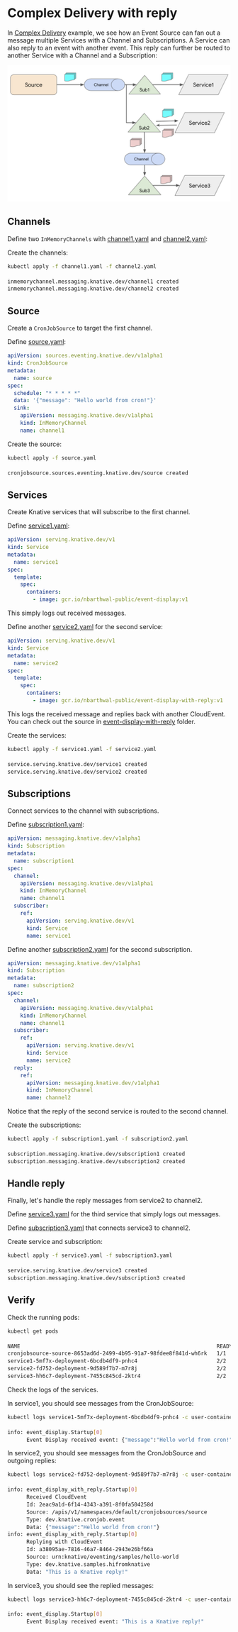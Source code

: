 # Complex Delivery with reply

In [Complex Delivery](complexdelivery.md) example, we see how an Event Source can fan out a message multiple Services with a Channel and Subscriptions. A Service can also reply to an event with another event. This reply can further be routed to another Service with a Channel and a Subscription:

![Complex Delivery with Reply](./images/complex-delivery-reply.png)

## Channels

Define two `InMemoryChannels` with [channel1.yaml](../eventing/complexwithreply/channel1.yaml) and [channel2.yaml](../eventing/complexwithreply/channel2.yaml):

Create the channels:

```bash
kubectl apply -f channel1.yaml -f channel2.yaml

inmemorychannel.messaging.knative.dev/channel1 created
inmemorychannel.messaging.knative.dev/channel2 created
```

## Source

Create a `CronJobSource` to target the first channel.

Define [source.yaml](../eventing/complexwithreply/source.yaml):

```yaml
apiVersion: sources.eventing.knative.dev/v1alpha1
kind: CronJobSource
metadata:
  name: source
spec:
  schedule: "* * * * *"
  data: '{"message": "Hello world from cron!"}'
  sink:
    apiVersion: messaging.knative.dev/v1alpha1
    kind: InMemoryChannel
    name: channel1
```

Create the source:

```bash
kubectl apply -f source.yaml

cronjobsource.sources.eventing.knative.dev/source created
```

## Services

Create Knative services that will subscribe to the first channel.

Define [service1.yaml](../eventing/complexwithreply/service1.yaml):

```yaml
apiVersion: serving.knative.dev/v1
kind: Service
metadata:
  name: service1
spec:
  template:
    spec:
      containers:
        - image: gcr.io/nbarthwal-public/event-display:v1
```

This simply logs out received messages.

Define another [service2.yaml](../eventing/complexwithreply/service2.yaml) for the second service:

```yaml
apiVersion: serving.knative.dev/v1
kind: Service
metadata:
  name: service2
spec:
  template:
    spec:
      containers:
        - image: gcr.io/nbarthwal-public/event-display-with-reply:v1
```

This logs the received message and replies back with another CloudEvent. You can check out the source in [event-display-with-reply](../eventing/event-display-with-reply/csharp) folder.

Create the services:

```bash
kubectl apply -f service1.yaml -f service2.yaml

service.serving.knative.dev/service1 created
service.serving.knative.dev/service2 created
```

## Subscriptions

Connect services to the channel with subscriptions.

Define [subscription1.yaml](../eventing/complexwithreply/subscription1.yaml):

```yaml
apiVersion: messaging.knative.dev/v1alpha1
kind: Subscription
metadata:
  name: subscription1
spec:
  channel:
    apiVersion: messaging.knative.dev/v1alpha1
    kind: InMemoryChannel
    name: channel1
  subscriber:
    ref:
      apiVersion: serving.knative.dev/v1
      kind: Service
      name: service1
```

Define another [subscription2.yaml](../eventing/complexwithreply/subscription2.yaml) for the second subscription.

```yaml
apiVersion: messaging.knative.dev/v1alpha1
kind: Subscription
metadata:
  name: subscription2
spec:
  channel:
    apiVersion: messaging.knative.dev/v1alpha1
    kind: InMemoryChannel
    name: channel1
  subscriber:
    ref:
      apiVersion: serving.knative.dev/v1
      kind: Service
      name: service2
  reply:
    ref:
      apiVersion: messaging.knative.dev/v1alpha1
      kind: InMemoryChannel
      name: channel2
```

Notice that the reply of the second service is routed to the second channel.

Create the subscriptions:

```bash
kubectl apply -f subscription1.yaml -f subscription2.yaml

subscription.messaging.knative.dev/subscription1 created
subscription.messaging.knative.dev/subscription2 created
```

## Handle reply

Finally, let's handle the reply messages from service2 to channel2.

Define [service3.yaml](../eventing/complexwithreply/service3.yaml) for the third service that simply logs out messages.

Define [subscription3.yaml](../eventing/complexwithreply/subscription3.yaml) that connects service3 to channel2.

Create service and subscription:

```bash
kubectl apply -f service3.yaml -f subscription3.yaml

service.serving.knative.dev/service3 created
subscription.messaging.knative.dev/subscription3 created
```

## Verify

Check the running pods:

```bash
kubectl get pods

NAME                                                              READY STATUS    RESTARTS   AGE
cronjobsource-source-8653ad6d-2499-4b95-91a7-98fdee8f841d-wh6rk   1/1     Running   0          16m
service1-5mf7x-deployment-6bcdb4df9-pnhc4                         2/2     Running   0          5m19s
service2-fd752-deployment-9d589f7b7-m7r8j                         2/2     Running   0          5m19s
service3-hh6c7-deployment-7455c845cd-2ktr4                        2/2     Running   0          65s
```

Check the logs of the services.

In service1, you should see messages from the CronJobSource:

```bash
kubectl logs service1-5mf7x-deployment-6bcdb4df9-pnhc4 -c user-container

info: event_display.Startup[0]
      Event Display received event: {"message":"Hello world from cron!"}
```

In service2, you should see messages from the CronJobSource and outgoing replies:

```bash
kubectl logs service2-fd752-deployment-9d589f7b7-m7r8j -c user-container

info: event_display_with_reply.Startup[0]
      Received CloudEvent
      Id: 2eac9a1d-6f14-4343-a391-8f0fa504258d
      Source: /apis/v1/namespaces/default/cronjobsources/source
      Type: dev.knative.cronjob.event
      Data: {"message":"Hello world from cron!"}
info: event_display_with_reply.Startup[0]
      Replying with CloudEvent
      Id: a38095ae-7816-46a7-8464-2943e26bf66a
      Source: urn:knative/eventing/samples/hello-world
      Type: dev.knative.samples.hifromknative
      Data: "This is a Knative reply!"
```

In service3, you should see the replied messages:

```bash
kubectl logs service3-hh6c7-deployment-7455c845cd-2ktr4 -c user-container

info: event_display.Startup[0]
      Event Display received event: "This is a Knative reply!"
```
